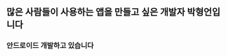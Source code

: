 ## 많은 사람들이 사용하는 앱을 만들고 싶은 개발자 박형언입니다
### 안드로이드 개발하고 있습니다
<!--
**hyeong-eon/hyeong-eon** is a ✨ _special_ ✨ repository because its `README.md` (this file) appears on your GitHub profile.

Here are some ideas to get you started:

- 🔭 I’m currently working on ...
- 🌱 I’m currently learning ...
- 👯 I’m looking to collaborate on ...
- 🤔 I’m looking for help with ...
- 💬 Ask me about ...
- 📫 How to reach me: ...
- 😄 Pronouns: ...
- ⚡ Fun fact: ...
-->
